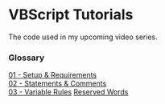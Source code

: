 # VBScript Tutorials
The code used in my upcoming video series.

### Glossary
[01 - Setup & Requirements](code/tutorial_01.vbs)  
[02 - Statements & Comments](code/tutorial_02.vbs)  
[03 - Variable Rules](code/tutorial_03.vbs)  [Reserved Words](https://rawgit.com/simply-coded/vbscript-tutorials/master/extra/vbs-reserved.html)  

